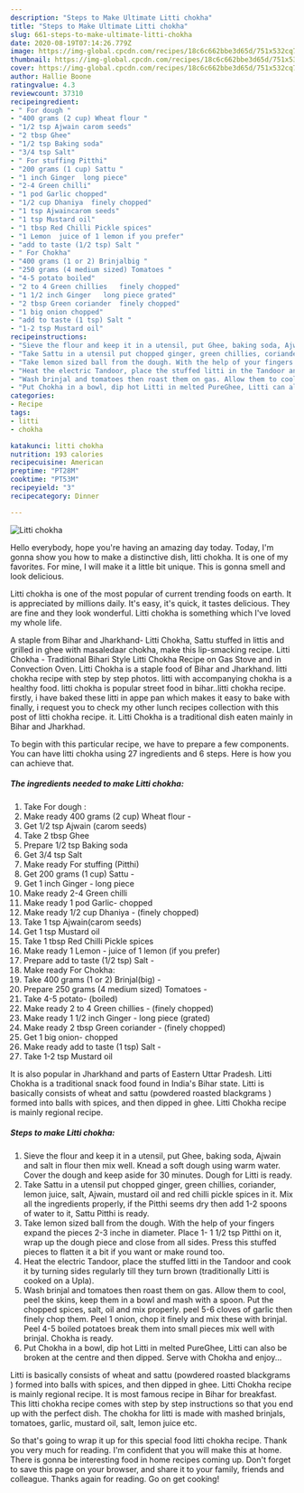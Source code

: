 ```yaml
---
description: "Steps to Make Ultimate Litti chokha"
title: "Steps to Make Ultimate Litti chokha"
slug: 661-steps-to-make-ultimate-litti-chokha
date: 2020-08-19T07:14:26.779Z
image: https://img-global.cpcdn.com/recipes/18c6c662bbe3d65d/751x532cq70/litti-chokha-recipe-main-photo.jpg
thumbnail: https://img-global.cpcdn.com/recipes/18c6c662bbe3d65d/751x532cq70/litti-chokha-recipe-main-photo.jpg
cover: https://img-global.cpcdn.com/recipes/18c6c662bbe3d65d/751x532cq70/litti-chokha-recipe-main-photo.jpg
author: Hallie Boone
ratingvalue: 4.3
reviewcount: 37310
recipeingredient:
- " For dough "
- "400 grams (2 cup) Wheat flour "
- "1/2 tsp Ajwain carom seeds"
- "2 tbsp Ghee"
- "1/2 tsp Baking soda"
- "3/4 tsp Salt"
- " For stuffing Pitthi"
- "200 grams (1 cup) Sattu "
- "1 inch Ginger  long piece"
- "2-4 Green chilli"
- "1 pod Garlic chopped"
- "1/2 cup Dhaniya  finely chopped"
- "1 tsp Ajwaincarom seeds"
- "1 tsp Mustard oil"
- "1 tbsp Red Chilli Pickle spices"
- "1 Lemon  juice of 1 lemon if you prefer"
- "add to taste (1/2 tsp) Salt "
- " For Chokha"
- "400 grams (1 or 2) Brinjalbig "
- "250 grams (4 medium sized) Tomatoes "
- "4-5 potato boiled"
- "2 to 4 Green chillies   finely chopped"
- "1 1/2 inch Ginger   long piece grated"
- "2 tbsp Green coriander  finely chopped"
- "1 big onion chopped"
- "add to taste (1 tsp) Salt "
- "1-2 tsp Mustard oil"
recipeinstructions:
- "Sieve the flour and keep it in a utensil, put Ghee, baking soda, Ajwain and salt in flour then mix well. Knead a soft dough using warm water. Cover the dough and keep aside for 30 minutes. Dough for Litti is ready."
- "Take Sattu in a utensil put chopped ginger, green chillies, coriander, lemon juice, salt, Ajwain, mustard oil and red chilli pickle spices in it. Mix all the ingredients properly, if the Pitthi seems dry then add 1-2 spoons of water to it, Sattu Pitthi is ready."
- "Take lemon sized ball from the dough. With the help of your fingers expand the pieces 2-3 inche in diameter. Place 1- 1 1/2 tsp Pitthi on it, wrap up the dough piece and close from all sides. Press this stuffed pieces to flatten it a bit if you want or make round too."
- "Heat the electric Tandoor, place the stuffed litti in the Tandoor and cook it by turning sides regularly till they turn brown (traditionally Litti is cooked on a Upla)."
- "Wash brinjal and tomatoes then roast them on gas. Allow them to cool, peel the skins, keep them in a bowl and mash with a spoon. Put the chopped spices, salt, oil and mix properly. peel 5-6 cloves of garlic then finely chop them. Peel 1 onion, chop it finely and mix these with brinjal. Peel 4-5 boiled potatoes break them into small pieces mix well with brinjal. Chokha is ready."
- "Put Chokha in a bowl, dip hot Litti in melted PureGhee, Litti can also be broken at the centre and then dipped. Serve with Chokha and enjoy..."
categories:
- Recipe
tags:
- litti
- chokha

katakunci: litti chokha 
nutrition: 193 calories
recipecuisine: American
preptime: "PT28M"
cooktime: "PT53M"
recipeyield: "3"
recipecategory: Dinner

---
```



![Litti chokha](https://img-global.cpcdn.com/recipes/18c6c662bbe3d65d/751x532cq70/litti-chokha-recipe-main-photo.jpg)

Hello everybody, hope you're having an amazing day today. Today, I'm gonna show you how to make a distinctive dish, litti chokha. It is one of my favorites. For mine, I will make it a little bit unique. This is gonna smell and look delicious.

Litti chokha is one of the most popular of current trending foods on earth. It is appreciated by millions daily. It's easy, it's quick, it tastes delicious. They are fine and they look wonderful. Litti chokha is something which I've loved my whole life.

A staple from Bihar and Jharkhand- Litti Chokha, Sattu stuffed in littis and grilled in ghee with masaledaar chokha, make this lip-smacking recipe. Litti Chokha - Traditional Bihari Style Litti Chokha Recipe on Gas Stove and in Convection Oven. Litti Chokha is a staple food of Bihar and Jharkhand. litti chokha recipe with step by step photos. litti with accompanying chokha is a healthy food. litti chokha is popular street food in bihar..litti chokha recipe. firstly, i have baked these litti in appe pan which makes it easy to bake with finally, i request you to check my other lunch recipes collection with this post of litti chokha recipe. it. Litti Chokha is a traditional dish eaten mainly in Bihar and Jharkhad.


To begin with this particular recipe, we have to prepare a few components. You can have litti chokha using 27 ingredients and 6 steps. Here is how you can achieve that.

<!--inarticleads1-->

##### The ingredients needed to make Litti chokha:

1. Take  For dough :
1. Make ready 400 grams (2 cup) Wheat flour -
1. Get 1/2 tsp Ajwain (carom seeds)
1. Take 2 tbsp Ghee
1. Prepare 1/2 tsp Baking soda
1. Get 3/4 tsp Salt
1. Make ready  For stuffing (Pitthi)
1. Get 200 grams (1 cup) Sattu -
1. Get 1 inch Ginger - long piece
1. Make ready 2-4 Green chilli
1. Make ready 1 pod Garlic- chopped
1. Make ready 1/2 cup Dhaniya - (finely chopped)
1. Take 1 tsp Ajwain(carom seeds)
1. Get 1 tsp Mustard oil
1. Take 1 tbsp Red Chilli Pickle spices
1. Make ready 1 Lemon - juice of 1 lemon (if you prefer)
1. Prepare add to taste (1/2 tsp) Salt -
1. Make ready  For Chokha:
1. Take 400 grams (1 or 2) Brinjal(big) -
1. Prepare 250 grams (4 medium sized) Tomatoes -
1. Take 4-5 potato- (boiled)
1. Make ready 2 to 4 Green chillies -  (finely chopped)
1. Make ready 1 1/2 inch Ginger -  long piece (grated)
1. Make ready 2 tbsp Green coriander - (finely chopped)
1. Get 1 big onion- chopped
1. Make ready add to taste (1 tsp) Salt -
1. Take 1-2 tsp Mustard oil


It is also popular in Jharkhand and parts of Eastern Uttar Pradesh. Litti Chokha is a traditional snack food found in India&#39;s Bihar state. Litti is basically consists of wheat and sattu (powdered roasted blackgrams ) formed into balls with spices, and then dipped in ghee. Litti Chokha recipe is mainly regional recipe. 

<!--inarticleads2-->

##### Steps to make Litti chokha:

1. Sieve the flour and keep it in a utensil, put Ghee, baking soda, Ajwain and salt in flour then mix well. Knead a soft dough using warm water. Cover the dough and keep aside for 30 minutes. Dough for Litti is ready.
1. Take Sattu in a utensil put chopped ginger, green chillies, coriander, lemon juice, salt, Ajwain, mustard oil and red chilli pickle spices in it. Mix all the ingredients properly, if the Pitthi seems dry then add 1-2 spoons of water to it, Sattu Pitthi is ready.
1. Take lemon sized ball from the dough. With the help of your fingers expand the pieces 2-3 inche in diameter. Place 1- 1 1/2 tsp Pitthi on it, wrap up the dough piece and close from all sides. Press this stuffed pieces to flatten it a bit if you want or make round too.
1. Heat the electric Tandoor, place the stuffed litti in the Tandoor and cook it by turning sides regularly till they turn brown (traditionally Litti is cooked on a Upla).
1. Wash brinjal and tomatoes then roast them on gas. Allow them to cool, peel the skins, keep them in a bowl and mash with a spoon. Put the chopped spices, salt, oil and mix properly. peel 5-6 cloves of garlic then finely chop them. Peel 1 onion, chop it finely and mix these with brinjal. Peel 4-5 boiled potatoes break them into small pieces mix well with brinjal. Chokha is ready.
1. Put Chokha in a bowl, dip hot Litti in melted PureGhee, Litti can also be broken at the centre and then dipped. Serve with Chokha and enjoy...


Litti is basically consists of wheat and sattu (powdered roasted blackgrams ) formed into balls with spices, and then dipped in ghee. Litti Chokha recipe is mainly regional recipe. It is most famous recipe in Bihar for breakfast. This litti chokha recipe comes with step by step instructions so that you end up with the perfect dish. The chokha for litti is made with mashed brinjals, tomatoes, garlic, mustard oil, salt, lemon juice etc. 

So that's going to wrap it up for this special food litti chokha recipe. Thank you very much for reading. I'm confident that you will make this at home. There is gonna be interesting food in home recipes coming up. Don't forget to save this page on your browser, and share it to your family, friends and colleague. Thanks again for reading. Go on get cooking!
